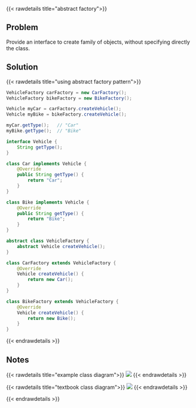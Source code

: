 {{< rawdetails title="abstract factory">}}

## Problem
Provide an interface to create family of objects, without specifying directly the class.

## Solution


{{< rawdetails title="using abstract factory pattern">}}

```java
VehicleFactory carFactory = new CarFactory();
VehicleFactory bikeFactory = new BikeFactory();

Vehicle myCar = carFactory.createVehicle();
Vehicle myBike = bikeFactory.createVehicle();

myCar.getType();   // "Car"
myBike.getType();  // "Bike"
```

```java
interface Vehicle {
    String getType();
}

class Car implements Vehicle {
    @Override
    public String getType() {
        return "Car";
    }
}

class Bike implements Vehicle {
    @Override
    public String getType() {
        return "Bike";
    }
}

abstract class VehicleFactory {
    abstract Vehicle createVehicle();
}

class CarFactory extends VehicleFactory {
    @Override
    Vehicle createVehicle() {
        return new Car();
    }
}

class BikeFactory extends VehicleFactory {
    @Override
    Vehicle createVehicle() {
        return new Bike();
    }
}
```
{{< endrawdetails >}}



## Notes
{{< rawdetails title="example class diagram">}}
![](/projects/design-patterns/abstractfactory/abstractfactory.png)
{{< endrawdetails >}}


{{< rawdetails title="textbook class diagram">}}
![](/projects/design-patterns/abstractfactory/abstractfactory1.png)
{{< endrawdetails >}}


{{< endrawdetails >}}
